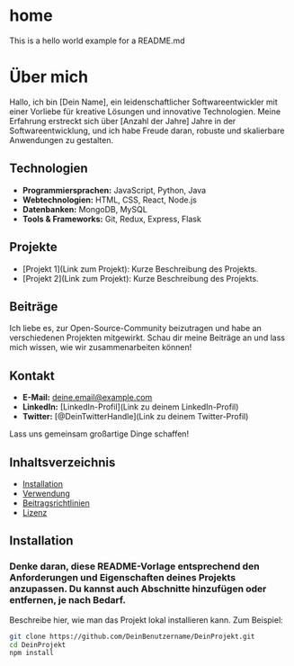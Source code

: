 # home
This is a hello world example for a README.md

# Über mich

Hallo, ich bin [Dein Name], ein leidenschaftlicher Softwareentwickler mit einer Vorliebe für kreative Lösungen und innovative Technologien. Meine Erfahrung erstreckt sich über [Anzahl der Jahre] Jahre in der Softwareentwicklung, und ich habe Freude daran, robuste und skalierbare Anwendungen zu gestalten.

## Technologien

- **Programmiersprachen:** JavaScript, Python, Java
- **Webtechnologien:** HTML, CSS, React, Node.js
- **Datenbanken:** MongoDB, MySQL
- **Tools & Frameworks:** Git, Redux, Express, Flask

## Projekte

- [Projekt 1](Link zum Projekt): Kurze Beschreibung des Projekts.
- [Projekt 2](Link zum Projekt): Kurze Beschreibung des Projekts.

## Beiträge

Ich liebe es, zur Open-Source-Community beizutragen und habe an verschiedenen Projekten mitgewirkt. Schau dir meine Beiträge an und lass mich wissen, wie wir zusammenarbeiten können!

## Kontakt

- **E-Mail:** deine.email@example.com
- **LinkedIn:** [LinkedIn-Profil](Link zu deinem LinkedIn-Profil)
- **Twitter:** [@DeinTwitterHandle](Link zu deinem Twitter-Profil)

Lass uns gemeinsam großartige Dinge schaffen!

## Inhaltsverzeichnis

- [Installation](#installation)
- [Verwendung](#verwendung)
- [Beitragsrichtlinien](#beitragsrichtlinien)
- [Lizenz](#lizenz)

## Installation
### Denke daran, diese README-Vorlage entsprechend den Anforderungen und Eigenschaften deines Projekts anzupassen. Du kannst auch Abschnitte hinzufügen oder entfernen, je nach Bedarf.

Beschreibe hier, wie man das Projekt lokal installieren kann. Zum Beispiel:

```bash
git clone https://github.com/DeinBenutzername/DeinProjekt.git
cd DeinProjekt
npm install









